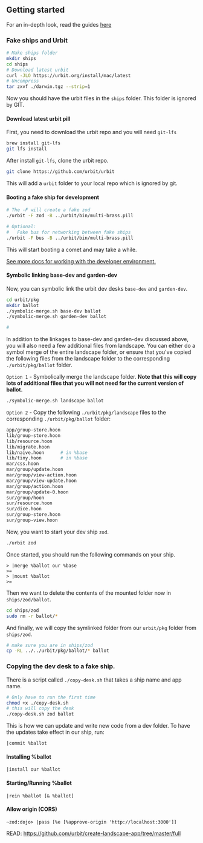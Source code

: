 ## Getting started

For an in-depth look, read the guides [here](https://urbit-org-j1prh9inz-urbit.vercel.app/docs/development/environment)

### Fake ships and Urbit

```zsh
# Make ships folder
mkdir ships
cd ships
# Download latest urbit
curl -JLO https://urbit.org/install/mac/latest
# Uncompress
tar zxvf ./darwin.tgz --strip=1
```

Now you should have the urbit files in the `ships` folder. This folder is ignored by GIT.

#### Download latest urbit pill

First, you need to download the urbit repo and you will need `git-lfs`

```zsh
brew install git-lfs
git lfs install
```

After install `git-lfs`, clone the urbit repo.

```zsh
git clone https://github.com/urbit/urbit
```

This will add a `urbit` folder to your local repo which is ignored by git.

#### Booting a fake ship for development

```zsh
# The -F will create a fake zod
./urbit -F zod -B ../urbit/bin/multi-brass.pill

# Optional:
#   Fake bus for networking between fake ships
./urbit -F bus -B ../urbit/bin/multi-brass.pill
```

This will start booting a comet and may take a while.

[See more docs for working with the developer environment.](https://urbit.org/docs/development/environment)

#### Symbolic linking base-dev and garden-dev

Now, you can symbolic link the urbit dev desks `base-dev` and `garden-dev`.

```zsh
cd urbit/pkg
mkdir ballot
./symbolic-merge.sh base-dev ballot
./symbolic-merge.sh garden-dev ballot

#
```

In addition to the linkages to base-dev and garden-dev discussed above, you will also need a few additional files from landscape. You can either do a symbol merge of the entire landscape folder, or ensure that you've copied the following files from the landscape folder to the corresponding `./urbit/pkg/ballot` folder.

`Option 1` - Symbolically merge the landscape folder. **Note that this will copy lots of additional files that you will not need for the current version of ballot.**

```zsh
./symbolic-merge.sh landscape ballot
```

`Option 2` - Copy the following `./urbit/pkg/landscape` files to the corresponding `./urbit/pkg/ballot` folder:

```zsh
app/group-store.hoon
lib/group-store.hoon
lib/resource.hoon
lib/migrate.hoon
lib/naive.hoon      # in %base
lib/tiny.hoon       # in %base
mar/css.hoon
mar/group/update.hoon
mar/group/view-action.hoon
mar/group/view-update.hoon
mar/group/action.hoon
mar/group/update-0.hoon
sur/group/hoon
sur/resource.hoon
sur/dice.hoon
sur/group-store.hoon
sur/group-view.hoon
```

Now, you want to start your dev ship `zod`.

```zsh
./urbit zod
```

Once started, you should run the following commands on your ship.

```hoon
> |merge %ballot our %base
>=
> |mount %ballot
>=
```

Then we want to delete the contents of the mounted folder now in `ships/zod/ballot`.

```zsh
cd ships/zod
sudo rm -r ballot/*
```

And finally, we will copy the symlinked folder from our `urbit/pkg` folder from `ships/zod`.

```zsh
# make sure you are in ships/zod
cp -RL ../../urbit/pkg/ballot/* ballot
```

### Copying the dev desk to a fake ship.

There is a script called `./copy-desk.sh` that takes a ship name and app name.

```zsh
# Only have to run the first time
chmod +x ./copy-desk.sh
# this will copy the desk
./copy-desk.sh zod ballot
```

This is how we can update and write new code from a dev folder. To have the updates take effect in our ship, run:

```hoon
|commit %ballot
```

#### Installing %ballot

```hoon
|install our %ballot
```

#### Starting/Running %ballot

```hoon
|rein %ballot [& %ballot]
```

#### Allow origin (CORS)

```hoon
~zod:dojo> |pass [%e [%approve-origin 'http://localhost:3000']]
```

READ: https://github.com/urbit/create-landscape-app/tree/master/full
